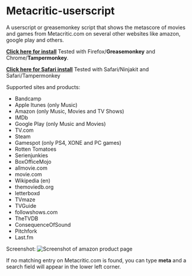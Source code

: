 Metacritic-userscript
=====================
A userscript or greasemonkey script that shows the metascore of movies and games from Metacritic.com on several other websites like amazon, google play and others.


[**Click here for install**](https://raw.githubusercontent.com/cvzi/Metacritic-userscript/master/Show_metacritic_ratings.user.js) 
Tested with Firefox/**Greasemonkey** and Chrome/**Tampermonkey**.

[**Click here for Safari install**](https://raw.githubusercontent.com/cvzi/Metacritic-userscript/master/Show_metacritic_ratings_Safari.user.js) 
Tested with Safari/Ninjakit and Safari/Tampermonkey


Supported sites and products:
 * Bandcamp
 * Apple Itunes (only Music)
 * Amazon (only Music, Movies and TV Shows)
 * IMDb
 * Google Play (only Music and Movies)
 * TV.com
 * Steam
 * Gamespot (only PS4, XONE and PC games)
 * Rotten Tomatoes
 * Serienjunkies
 * BoxOfficeMojo
 * allmovie.com
 * movie.com
 * Wikipedia (en)
 * themoviedb.org
 * letterboxd
 * TVmaze 
 * TVGuide
 * followshows.com
 * TheTVDB
 * ConsequenceOfSound
 * Pitchfork
 * Last.fm


Screenshot:
![Screenshot of amazon product page](https://raw.githubusercontent.com/cvzi/Metacritic-userscript/master/screenshot_amazon.jpg)

If no matching entry on Metacritic.com is found, you can type **meta** and a search field will appear in the lower left corner. 